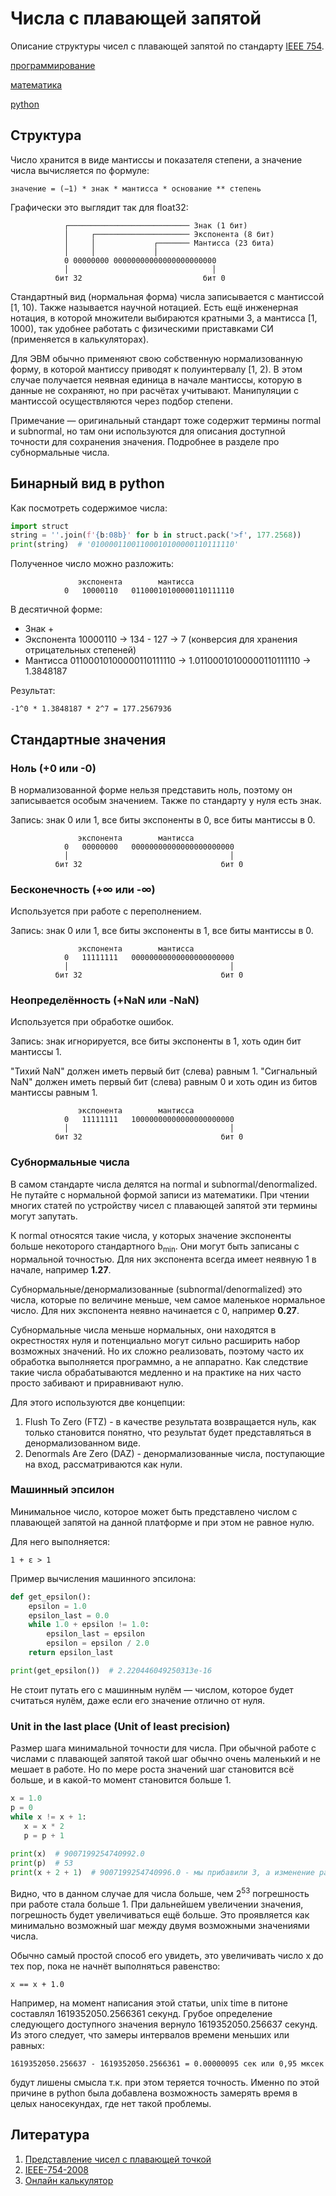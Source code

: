 # Числа с плавающей запятой

Описание структуры чисел с плавающей запятой по 
стандарту [IEEE 754](https://ru.wikipedia.org/wiki/IEEE_754-2008).

[программирование](./meta_programmirovanie.md)

[математика](./meta_matematika.md)

[python](./meta_python.md)

## Структура

Число хранится в виде мантиссы и показателя степени, 
а значение числа вычисляется по формуле:

    значение = (−1) * знак * мантисса * основание ** степень 

Графически это выглядит так для float32:
```
            ┌─────────────────────────── Знак (1 бит)
            │     ┌───────────────────── Экспонента (8 бит)
            │     │             ┌─────── Мантисса (23 бита)
            │     │             │
            0 00000000 00000000000000000000000
            │                                │
          бит 32                           бит 0
```

Стандартный вид (нормальная форма) числа записывается с мантиссой [1, 10). 
Также называется научной нотацией. Есть ещё инженерная нотация, в которой 
множители выбираются кратными 3, а мантисса [1, 1000), так удобнее работать с 
физическими приставками СИ (применяется в калькуляторах).

Для ЭВМ обычно применяют свою собственную нормализованную форму, в 
которой мантиссу приводят к полуинтервалу [1, 2). В этом случае получается
неявная единица в начале мантиссы, которую в данные не сохраняют, но при 
расчётах учитывают. Манипуляции с мантиссой осуществляются через 
подбор степени.

Примечание — оригинальный стандарт тоже содержит термины normal и subnormal, 
но там они используются для описания доступной точности для 
сохранения значения. Подробнее в разделе про субнормальные числа.

## Бинарный вид в python

Как посмотреть содержимое числа:

```python
import struct
string = ''.join(f'{b:08b}' for b in struct.pack('>f', 177.2568))
print(string)  # '01000011001100010100000110111110'
```

Полученное число можно разложить:

```
               экспонента        мантисса
            0   10000110   01100010100000110111110
```

В десятичной форме:
- Знак +
- Экспонента 10000110 -> 134 - 127 -> 7 
  (конверсия для хранения отрицательных степеней)
- Мантисса 01100010100000110111110 -> 1.01100010100000110111110 -> 1.3848187

Результат:
```
-1^0 * 1.3848187 * 2^7 = 177.2567936
```

## Стандартные значения

### Ноль (+0 или -0)

В нормализованной форме нельзя представить ноль, поэтому он записывается
особым значением. Также по стандарту у нуля есть знак. 

Запись: знак 0 или 1, все биты экспоненты в 0, все биты мантиссы в 0.
```
               экспонента        мантисса
            0   00000000   00000000000000000000000
            │                                    │
          бит 32                               бит 0
```

### Бесконечность (+∞ или -∞)

Используется при работе с переполнением.

Запись: знак 0 или 1, все биты экспоненты в 1, все биты мантиссы в 0.

```
               экспонента        мантисса
            0   11111111   00000000000000000000000
            │                                    │
          бит 32                               бит 0
```

### Неопределённость (+NaN или -NaN)

Используется при обработке ошибок.

Запись: знак игнорируется, все биты экспоненты в 1, хоть один бит мантиссы 1.

"Тихий NaN" должен иметь первый бит (слева) равным 1.
"Сигнальный NaN" должен иметь первый бит (слева) равным 0 и хоть один из
битов мантиссы равным 1.

```
               экспонента        мантисса
            0   11111111   10000000000000000000000
            │                                    │
          бит 32                               бит 0
```

### Субнормальные числа

В самом стандарте числа делятся на normal и subnormal/denormalized.
Не путайте с нормальной формой записи из математики. При чтении многих статей
по устройству чисел с плавающей запятой эти термины могут запутать.

К normal относятся такие числа, у которых значение экспоненты больше некоторого
стандартного b<sub>min</sub>. Они могут быть записаны с нормальной точностью.
Для них экспонента всегда имеет неявную 1 в начале, например **1.27**.

Субнормальные/денормализованные (subnormal/denormalized) это числа, которые 
по величине меньше, чем самое маленькое нормальное число. Для них экспонента
неявно начинается с 0, например **0.27**. 

Субнормальные числа меньше нормальных, они находятся в окрестностях нуля и
потенциально могут сильно расширить набор возможных значений. Но их сложно
реализовать, поэтому часто их обработка выполняется программно, а не аппаратно.
Как следствие такие числа обрабатываются медленно и на практике на них часто
просто забивают и приравнивают нулю.

Для этого используются две концепции:

1. Flush To Zero (FTZ) - в качестве результата возвращается нуль, как только 
   становится понятно, что результат будет представляться в денормализованном 
   виде.
1. Denormals Are Zero (DAZ) - денормализованные числа, поступающие на вход, 
   рассматриваются как нули.

### Машинный эпсилон

Минимальное число, которое может быть представлено числом с плавающей запятой 
на данной платформе и при этом не равное нулю. 

Для него выполняется:
```
1 + ε > 1
```

Пример вычисления машинного эпсилона:

```python
def get_epsilon():
    epsilon = 1.0
    epsilon_last = 0.0
    while 1.0 + epsilon != 1.0:
        epsilon_last = epsilon
        epsilon = epsilon / 2.0
    return epsilon_last

print(get_epsilon())  # 2.220446049250313e-16
```

Не стоит путать его с машинным нулём — числом, которое будет считаться нулём, 
даже если его значение отлично от нуля.

### Unit in the last place (Unit of least precision)

Размер шага минимальной точности для числа. При обычной работе с числами с
плавающей запятой такой шаг обычно очень маленький и не мешает в работе. Но 
по мере роста значений шаг становится всё больше, и в какой-то момент 
становится больше 1.

```python
x = 1.0
p = 0
while x != x + 1:
   x = x * 2
   p = p + 1
 
print(x)  # 9007199254740992.0
print(p)  # 53
print(x + 2 + 1)  # 9007199254740996.0 - мы прибавили 3, а изменение равно 4 
```
Видно, что в данном случае для числа больше, чем 2<sup>53</sup> погрешность
при работе стала больше 1. При дальнейшем увеличении значения, погрешность 
будет увеличиваться ещё больше. Это проявляется как минимально возможный шаг 
между двумя возможными значениями числа.

Обычно самый простой способ его увидеть, это увеличивать число х до тех пор, 
пока не начнёт выполняться равенство:
```
x == x + 1.0
```

Например, на момент написания этой статьи, unix time в питоне 
составлял 1619352050.2566361 секунд. Грубое определение следующего доступного 
значения вернуло 1619352050.256637 секунд. Из этого следует, что замеры 
интервалов времени меньших или равных:

    1619352050.256637 - 1619352050.2566361 = 0.00000095 сек или 0,95 мксек

будут лишены смысла т.к. при этом теряется точность. Именно по этой причине в 
python была добавлена возможность замерять время в целых наносекундах, где нет 
такой проблемы.

## Литература

1. [Представление чисел с плавающей точкой](https://neerc.ifmo.ru/wiki/index.php?title=%D0%9F%D1%80%D0%B5%D0%B4%D1%81%D1%82%D0%B0%D0%B2%D0%BB%D0%B5%D0%BD%D0%B8%D0%B5_%D1%87%D0%B8%D1%81%D0%B5%D0%BB_%D1%81_%D0%BF%D0%BB%D0%B0%D0%B2%D0%B0%D1%8E%D1%89%D0%B5%D0%B9_%D1%82%D0%BE%D1%87%D0%BA%D0%BE%D0%B9#:~:text=%D0%BD%D0%B5%D0%BB%D1%8C%D0%B7%D1%8F%20%D0%B7%D0%B0%D0%BF%D0%B8%D1%81%D0%B0%D1%82%D1%8C%20%D0%BE%D0%B4%D0%BD%D0%BE%D0%B7%D0%BD%D0%B0%D1%87%D0%BD%D0%BE%3A%20.-,%D0%9E%D0%BF%D1%80%D0%B5%D0%B4%D0%B5%D0%BB%D0%B5%D0%BD%D0%B8%D0%B5%3A,%D0%BF%D0%BE%D0%BB%D1%83%D0%B8%D0%BD%D1%82%D0%B5%D1%80%D0%B2%D0%B0%D0%BB%D0%B5%20%2C%20%D0%B0%20%D0%B4%D0%B2%D0%BE%D0%B8%D1%87%D0%BD%D0%BE%D0%B3%D0%BE%20%D0%BD%D0%B0%20%D0%BF%D0%BE%D0%BB%D1%83%D0%B8%D0%BD%D1%82%D0%B5%D1%80%D0%B2%D0%B0%D0%BB%D0%B5%20.)
1. [IEEE-754-2008](https://irem.univ-reunion.fr/IMG/pdf/ieee-754-2008.pdf)
1. [Онлайн калькулятор](https://www.h-schmidt.net/FloatConverter/IEEE754.html)
